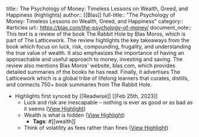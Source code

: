 title:: The Psychology of Money: Timeless Lessons on Wealth, Greed, and Happiness (highlights)
author:: [[Blas]]
full-title:: "The Psychology of Money: Timeless Lessons on Wealth, Greed, and Happiness"
category:: #articles
url:: https://blas.com/the-psychology-of-money/
document_note:: This text is a review of the book The Rabbit Hole by Blas Moros, which is part of The Latticework. The review highlights the key takeaways from the book which focus on luck, risk, compounding, frugality, and understanding the true value of wealth. It also emphasizes the importance of having an approachable and useful approach to money, investing and saving. The review also mentions Blas Moros' website, blas.com, which provides detailed summaries of the books he has read. Finally, it advertises The Latticework which is a global tribe of lifelong learners that curates, distills, and connects 750+ book summaries from The Rabbit Hole.

- Highlights first synced by [[Readwise]] [[Feb 25th, 2023]]
	- Luck and risk are inescapable – nothing is ever as good or as bad as it seems ([View Highlight](https://read.readwise.io/read/01gt1azz65tvbwjy9enhvfmffm))
	- Wealth is what is hidden ([View Highlight](https://read.readwise.io/read/01gt1azjze4jr6nc4mg02skvag))
		- **Tags**: #[[wealth]]
	- Think of volatility as fees rather than fines ([View Highlight](https://read.readwise.io/read/01gt1azcdpkp9tnebfr4dbdq35))